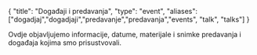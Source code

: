 {
    "title": "Događaji i predavanja",
    "type": "event",
    "aliases": ["dogadjaj","dogadjaji","predavanje","predavanja","events", "talk", "talks"]
}

Ovdje objavljujemo informacije, datume, materijale i snimke predavanja i događaja kojima smo prisustvovali.
